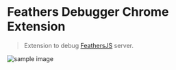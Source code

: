 # Feathers Debugger Chrome Extension

> Extension to debug [FeathersJS](https://github.com/feathersjs/feathers) server.

![sample image](https://raw.githubusercontent.com/radenkovic/feathers-debugger/master/docs/screenshot.png)



